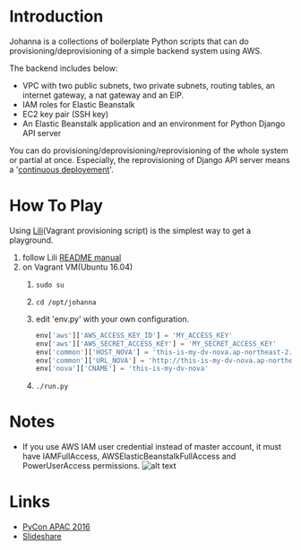 # Introduction

Johanna is a collections of boilerplate Python scripts that can do provisioning/deprovisioning of a simple backend system using AWS.

The backend includes below:
- VPC with two public subnets, two private subnets, routing tables, an internet gateway, a nat gateway and an EIP.
- IAM roles for Elastic Beanstalk
- EC2 key pair (SSH key)
- An Elastic Beanstalk application and an environment for Python Django API server

You can do provisioning/deprovisioning/reprovisioning of the whole system or partial at once. Especially, the reprovisioning of Django API server means a '[continuous deployement](https://en.wikipedia.org/wiki/Continuous_delivery#Relationship_to_continuous_deployment)'.

# How To Play

Using [Lili](https://github.com/addnull/lili)(Vagrant provisioning script) is the simplest way to get a playground.

1. follow Lili [README manual](https://github.com/addnull/lili/blob/master/README.md)
1. on Vagrant VM(Ubuntu 16.04)
	1. `sudo su`
	1. `cd /opt/johanna`
	1. edit 'env.py' with your own configuration.

		```python
		env['aws']['AWS_ACCESS_KEY_ID'] = 'MY_ACCESS_KEY'
		env['aws']['AWS_SECRET_ACCESS_KEY'] = 'MY_SECRET_ACCESS_KEY'
		env['common']['HOST_NOVA'] = 'this-is-my-dv-nova.ap-northeast-2.elasticbeanstalk.com'
		env['common']['URL_NOVA'] = 'http://this-is-my-dv-nova.ap-northeast-2.elasticbeanstalk.com'
		env['nova']['CNAME'] = 'this-is-my-dv-nova'
		```

	1. `./run.py`

# Notes

* If you use AWS IAM user credential instead of master account, it must have IAMFullAccess, AWSElasticBeanstalkFullAccess and PowerUserAccess permissions.
![alt text](https://github.com/addnull/johanna/raw/master/docs/images/iam_user_permissions.png "IAM user permissions")

# Links

* [PyCon APAC 2016](https://www.pycon.kr/2016apac/program/15)
* [Slideshare](http://www.slideshare.net/addnull/daily-continuous-deployment-custom-cli-aws-elastic-beanstalk-64946800)
